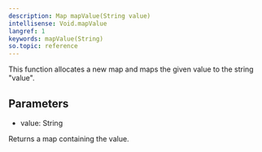 ```yaml
---
description: Map mapValue(String value)
intellisense: Void.mapValue
langref: 1
keywords: mapValue(String)
so.topic: reference
---
```



This function allocates a new map and maps the given value to the string "value".




## Parameters


- value: String


Returns a map containing the value.



